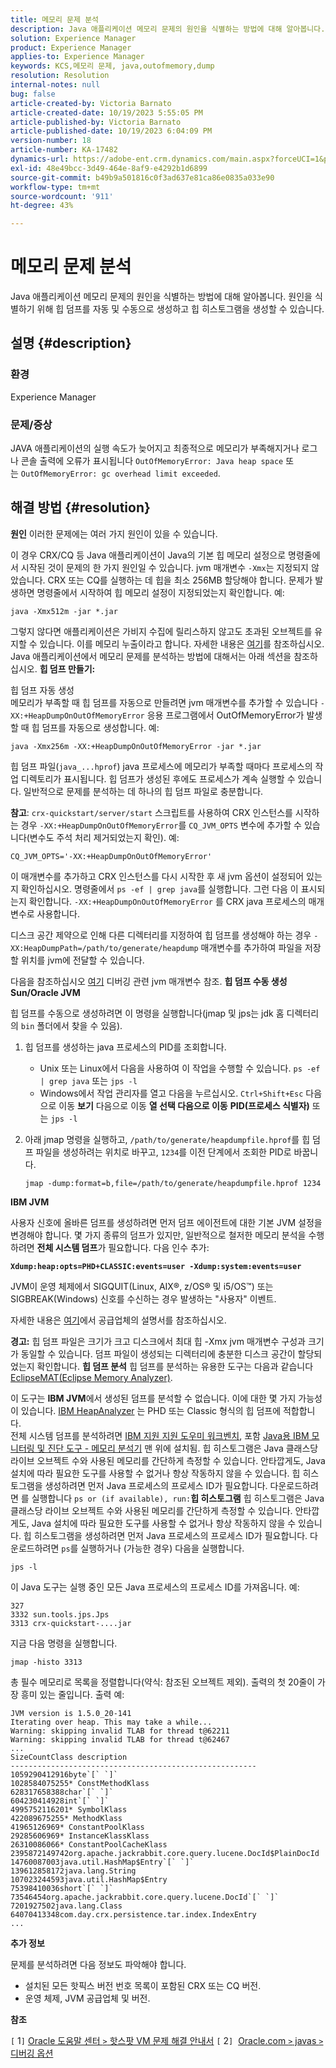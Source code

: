 ```yaml
---
title: 메모리 문제 분석
description: Java 애플리케이션 메모리 문제의 원인을 식별하는 방법에 대해 알아봅니다.
solution: Experience Manager
product: Experience Manager
applies-to: Experience Manager
keywords: KCS,메모리 문제, java,outofmemory,dump
resolution: Resolution
internal-notes: null
bug: false
article-created-by: Victoria Barnato
article-created-date: 10/19/2023 5:55:05 PM
article-published-by: Victoria Barnato
article-published-date: 10/19/2023 6:04:09 PM
version-number: 18
article-number: KA-17482
dynamics-url: https://adobe-ent.crm.dynamics.com/main.aspx?forceUCI=1&pagetype=entityrecord&etn=knowledgearticle&id=9b3b26a0-a86e-ee11-8df0-6045bd006793
exl-id: 48e49bcc-3d49-464e-8af9-e4292b1d6899
source-git-commit: b49b9a501816c0f3ad637e81ca86e0835a033e90
workflow-type: tm+mt
source-wordcount: '911'
ht-degree: 43%

---
```


# 메모리 문제 분석


Java 애플리케이션 메모리 문제의 원인을 식별하는 방법에 대해 알아봅니다. 원인을 식별하기 위해 힙 덤프를 자동 및 수동으로 생성하고 힙 히스토그램을 생성할 수 있습니다.

## 설명 {#description}


### <b>환경</b>

Experience Manager



### <b>문제/증상</b>

JAVA 애플리케이션의 실행 속도가 늦어지고 최종적으로 메모리가 부족해지거나 로그나 콘솔 출력에 오류가 표시됩니다 `OutOfMemoryError: Java heap space` 또는 `OutOfMemoryError: gc overhead limit exceeded`.


## 해결 방법 {#resolution}

<b>원인</b>
이러한 문제에는 여러 가지 원인이 있을 수 있습니다.

이 경우 CRX/CQ 등 Java 애플리케이션이 Java의 기본 힙 메모리 설정으로 명령줄에서 시작된 것이 문제의 한 가지 원인일 수 있습니다. jvm 매개변수 `-Xmx`는 지정되지 않았습니다. CRX 또는 CQ를 실행하는 데 힙을 최소 256MB 할당해야 합니다. 문제가 발생하면 명령줄에서 시작하여 힙 메모리 설정이 지정되었는지 확인합니다. 예:


```
java -Xmx512m -jar *.jar
```


그렇지 않다면 애플리케이션은 가비지 수집에 릴리스하지 않고도 초과된 오브젝트를 유지할 수 있습니다. 이를 메모리 누출이라고 합니다. 자세한 내용은 [여기](https://docs.oracle.com/javase/7/docs/webnotes/tsg/TSG-VM/html/memleaks.html)를 참조하십시오. Java 애플리케이션에서 메모리 문제를 분석하는 방법에 대해서는 아래 섹션을 참조하십시오.
<b>힙 덤프 만들기:</b>

힙 덤프 자동 생성<br>
메모리가 부족할 때 힙 덤프를 자동으로 만들려면 jvm 매개변수를 추가할 수 있습니다 `-XX:+HeapDumpOnOutOfMemoryError` 응용 프로그램에서 OutOfMemoryError가 발생할 때 힙 덤프를 자동으로 생성합니다. 예:


```
java -Xmx256m -XX:+HeapDumpOnOutOfMemoryError -jar *.jar
```


힙 덤프 파일(`java_...hprof`) java 프로세스에 메모리가 부족할 때마다 프로세스의 작업 디렉토리가 표시됩니다. 힙 덤프가 생성된 후에도 프로세스가 계속 실행할 수 있습니다. 일반적으로 문제를 분석하는 데 하나의 힙 덤프 파일로 충분합니다.

<b>참고</b>: `crx-quickstart/server/start` 스크립트를 사용하여 CRX 인스턴스를 시작하는 경우 `-XX:+HeapDumpOnOutOfMemoryError`를 `CQ_JVM_OPTS` 변수에 추가할 수 있습니다(변수도 주석 처리 제거되었는지 확인). 예:


```
CQ_JVM_OPTS='-XX:+HeapDumpOnOutOfMemoryError'
```


이 매개변수를 추가하고 CRX 인스턴스를 다시 시작한 후 새 jvm 옵션이 설정되어 있는지 확인하십시오. 명령줄에서 `ps -ef | grep java`를 실행합니다. 그런 다음 이 표시되는지 확인합니다. `-XX:+HeapDumpOnOutOfMemoryError` 를 CRX java 프로세스의 매개변수로 사용합니다.

디스크 공간 제약으로 인해 다른 디렉터리를 지정하여 힙 덤프를 생성해야 하는 경우 `-XX:HeapDumpPath=/path/to/generate/heapdump` 매개변수를 추가하여 파일을 저장할 위치를 jvm에 전달할 수 있습니다.

다음을 참조하십시오 [여기](https://www.oracle.com/java/technologies/javase/vmoptions-jsp.html#DebuggingOptions) 디버깅 관련 jvm 매개변수 참조.
<b>힙 덤프 수동 생성</b>
<b>Sun/Oracle JVM</b>

힙 덤프를 수동으로 생성하려면 이 명령을 실행합니다(jmap 및 jps는 jdk 홈 디렉터리의 `bin` 폴더에서 찾을 수 있음).

1. 힙 덤프를 생성하는 java 프로세스의 PID를 조회합니다.
   - Unix 또는 Linux에서 다음을 사용하여 이 작업을 수행할 수 있습니다. `ps -ef | grep java` 또는 `jps -l`
   - Windows에서 작업 관리자를 열고 다음을 누르십시오. `Ctrl+Shift+Esc` 다음으로 이동 <b>보기</b> 다음으로 이동 <b>열 선택 </b><b>다음으로 이동</b> <b>PID(프로세스 식별자)</b> 또는 `jps -l`
2. 아래 jmap 명령을 실행하고, `/path/to/generate/heapdumpfile.hprof`를 힙 덤프 파일을 생성하려는 위치로 바꾸고, `1234`를 이전 단계에서 조회한 PID로 바꿉니다.

   ```
   jmap -dump:format=b,file=/path/to/generate/heapdumpfile.hprof 1234
   ```


<b>IBM JVM</b>

사용자 신호에 올바른 덤프를 생성하려면 먼저 덤프 에이전트에 대한 기본 JVM 설정을 변경해야 합니다. 몇 가지 종류의 덤프가 있지만, 일반적으로 철저한 메모리 분석을 수행하려면 <b>전체 시스템 덤프</b>가 필요합니다. 다음 인수 추가:

<b>`Xdump:heap:opts=PHD+CLASSIC:events=user -Xdump:system:events=user`</b>

JVM이 운영 체제에서 SIGQUIT(Linux, AIX®, z/OS® 및 i5/OS™) 또는 SIGBREAK(Windows) 신호를 수신하는 경우 발생하는 &quot;사용자&quot; 이벤트.

자세한 내용은 [여기](https://www.ibm.com/docs/en/sdk-java-technology?topic=SSYKE2/earlier_releases/earlier_releases.html)에서 공급업체의 설명서를 참조하십시오.

<b>경고:</b> 힙 덤프 파일은 크기가 크고 디스크에서 최대 힙 -Xmx jvm 매개변수 구성과 크기가 동일할 수 있습니다. 덤프 파일이 생성되는 디렉터리에 충분한 디스크 공간이 할당되었는지 확인합니다.
<b>힙 덤프 분석</b>
힙 덤프를 분석하는 유용한 도구는 다음과 같습니다 [EclipseMAT(Eclipse Memory Analyzer)](https://www.eclipse.org/mat/).

이 도구는 <b>IBM JVM</b>에서 생성된 덤프를 분석할 수 없습니다. 이에 대한 몇 가지 가능성이 있습니다. [IBM HeapAnalyzer](https://www.ibm.com/support/pages/ibm-heapanalyzer) 는 PHD 또는 Classic 형식의 힙 덤프에 적합합니다.
<br>전체 시스템 덤프를 분석하려면 [IBM 지원 지원 도우미 워크벤치](https://www.ibm.com/support/pages/node/718131), 포함 [Java용 IBM 모니터링 및 진단 도구 - 메모리 분석기](https://www.ibm.com/docs/en/ztpf/2019?topic=tools-memory-analyzer) 맨 위에 설치됨. 힙 히스토그램은 Java 클래스당 라이브 오브젝트 수와 사용된 메모리를 간단하게 측정할 수 있습니다. 안타깝게도, Java 설치에 따라 필요한 도구를 사용할 수 없거나 항상 작동하지 않을 수 있습니다. 힙 히스토그램을 생성하려면 먼저 Java 프로세스의 프로세스 ID가 필요합니다. 다운로드하려면 를 실행합니다 `ps or (if available), run:`<b>힙 히스토그램</b>
힙 히스토그램은 Java 클래스당 라이브 오브젝트 수와 사용된 메모리를 간단하게 측정할 수 있습니다. 안타깝게도, Java 설치에 따라 필요한 도구를 사용할 수 없거나 항상 작동하지 않을 수 있습니다. 힙 히스토그램을 생성하려면 먼저 Java 프로세스의 프로세스 ID가 필요합니다. 다운로드하려면 `ps`를 실행하거나 (가능한 경우) 다음을 실행합니다.


```
jps -l
```


이 Java 도구는 실행 중인 모든 Java 프로세스의 프로세스 ID를 가져옵니다. 예:


```
327 
3332 sun.tools.jps.Jps
3313 crx-quickstart-....jar
```


지금 다음 명령을 실행합니다.


```
jmap -histo 3313
```


총 필수 메모리로 목록을 정렬합니다(약식: 참조된 오브젝트 제외). 출력의 첫 20줄이 가장 흥미 있는 줄입니다. 출력 예:


```
JVM version is 1.5.0_20-141
Iterating over heap. This may take a while...
Warning: skipping invalid TLAB for thread t@62211
Warning: skipping invalid TLAB for thread t@62467
...
SizeCountClass description
-------------------------------------------------------
1059290412916byte`[` `]` 
1028584075255* ConstMethodKlass
628317658388char`[` `]` 
604230414928int`[` `]` 
4995752116201* SymbolKlass
422089675255* MethodKlass
41965126969* ConstantPoolKlass
29285606969* InstanceKlassKlass
26310086066* ConstantPoolCacheKlass
2395872149742org.apache.jackrabbit.core.query.lucene.DocId$PlainDocId
14760087003java.util.HashMap$Entry`[` `]` 
139612858172java.lang.String
107023244593java.util.HashMap$Entry
75398410036short`[` `]` 
73546454org.apache.jackrabbit.core.query.lucene.DocId`[` `]` 
7201927502java.lang.Class
64070413348com.day.crx.persistence.tar.index.IndexEntry
...
```


<b>추가 정보</b>

문제를 분석하려면 다음 정보도 파악해야 합니다.

- 설치된 모든 핫픽스 버전 번호 목록이 포함된 CRX 또는 CQ 버전.
- 운영 체제, JVM 공급업체 및 버전.


<b>참조</b>

`[` 1`]`  [Oracle 도움말 센터 `>`  핫스팟 VM 문제 해결 안내서](https://docs.oracle.com/javase/7/docs/webnotes/tsg/TSG-VM/html/memleaks.html)
`[` 2`]`  [Oracle.com `>`  javas `>`  디버깅 옵션](https://www.oracle.com/java/technologies/javase/vmoptions-jsp.html#DebuggingOptions)
